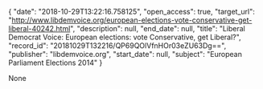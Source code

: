 {
  "date": "2018-10-29T13:22:16.758125", 
  "open_access": true, 
  "target_url": "http://www.libdemvoice.org/european-elections-vote-conservative-get-liberal-40242.html", 
  "description": null, 
  "end_date": null, 
  "title": "Liberal Democrat Voice: European elections: vote Conservative, get Liberal?", 
  "record_id": "20181029T132216/QP69QOlVfnHOr03eZU63Dg==", 
  "publisher": "libdemvoice.org", 
  "start_date": null, 
  "subject": "European Parliament Elections 2014"
}

None